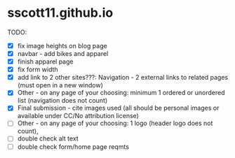 # sscott11.github.io


TODO:
- [x] fix image heights on blog page
- [x] navbar - add bikes and apparel
- [x] finish apparel page
- [x] fix form width
- [x] add link to 2 other sites???: Navigation - 2 external links to related pages (must open in a new window)
- [x] Other - on any page of your choosing: minimum 1 ordered or unordered list (navigation does not count)
- [x] Final submission - cite images used (all should be personal images or available under CC/No attribution license)
- [ ] Other - on any page of your choosing: 1 logo (header logo does not count), 
- [ ] double check alt text
- [ ] double check form/home page reqmts
